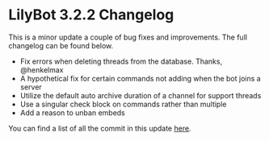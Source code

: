 # LilyBot 3.2.2 Changelog

This is a minor update a couple of bug fixes and improvements.
The full changelog can be found below.

* Fix errors when deleting threads from the database. Thanks, @henkelmax
* A hypothetical fix for certain commands not adding when the bot joins a server
* Utilize the default auto archive duration of a channel for support threads
* Use a singular check block on commands rather than multiple
* Add a reason to unban embeds

You can find a list of all the commit in this update
[here](https://github.com/IrisShaders/LilyBot/compare/v3.2.1...v3.2.2).
